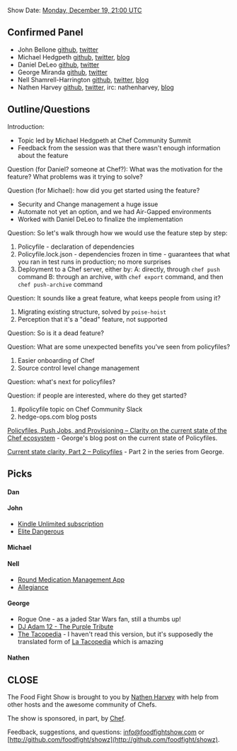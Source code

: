Show Date:  [Monday, December 19, 21:00 UTC](http://everytimezone.com/#2016-12-19,540,cn3)

Confirmed Panel<a name="panel"></a>
-----
* John Bellone [github](https://github.com/johnbellone), [twitter](https://twitter.com/johnbellone)
* Michael Hedgpeth [github](https://github.com/mhedgpeth), [twitter](https://github.com/mhedgpeth), [blog](http://hedge-ops.com/)
* Daniel DeLeo [github](https://github.com/danielsdeleo), [twitter](http://twitter.com/kallistec)
* George Miranda [github](https://github.com/gmiranda23), [twitter](https://twitter.com/gmiranda23)
* Nell Shamrell-Harrington [github](https://github.com/nellshamrell), [twitter](https://twitter.com/nellshamrell), [blog](http://nellshamrell.com/)
* Nathen Harvey [github](http://github.com/nathenharvey), [twitter](http://twitter.com/nathenharvey), irc: nathenharvey, [blog](http://nathenharvey.com)

Outline/Questions
-----------------
Introduction:
  * Topic led by Michael Hedgpeth at Chef Community Summit
  * Feedback from the session was that there wasn't enough information about the feature

Question (for Daniel? someone at Chef?): What was the motivation for the feature? What problems was it trying to solve?

Question (for Michael): how did you get started using the feature?

  - Security and Change management a huge issue
  - Automate not yet an option, and we had Air-Gapped environments
  - Worked with Daniel DeLeo to finalize the implementation

Question: So let's walk through how we would use the feature step by step:

  1. Policyfile - declaration of dependencies
  2. Policyfile.lock.json - dependencies frozen in time
    - guarantees that what you ran in test runs in production; no more surprises
  3. Deployment to a Chef server, either by:
    A: directly, through `chef push` command
    B: through an archive, with `chef export` command, and then `chef push-archive` command

Question: It sounds like a great feature, what keeps people from using it?

  1. Migrating existing structure, solved by `poise-hoist`
  2. Perception that it's a "dead" feature, not supported

Question: So is it a dead feature?

Question: What are some unexpected benefits you've seen from policyfiles?

  1. Easier onboarding of Chef
  2. Source control level change management

Question: what's next for policyfiles?

Question: if people are interested, where do they get started?

  1. #policyfile topic on Chef Community Slack
  2. hedge-ops.com blog posts

[Policyfiles, Push Jobs, and Provisioning – Clarity on the current state of the Chef ecosystem](https://blog.chef.io/2016/12/16/policyfiles-push-jobs-and-provisioning-clarity-on-the-current-state/) - George's blog post on the current state of Policyfiles.

[Current state clarity, Part 2 – Policyfiles](https://blog.chef.io/2016/12/19/current-state-clarity-part-2-policyfiles/) - Part 2 in the series from George.

Picks<a name="picks"></a>
-----

#### Dan

#### John
- [Kindle Unlimited subscription](https://www.amazon.com/gp/kindle/ku/gift_landing)
- [Elite Dangerous](https://www.elitedangerous.com)

#### Michael

#### Nell
* [Round Medication Management App](https://roundhealth.co/app/)
* [Allegiance](http://allegiancemusical.com/)

#### George
* Rogue One - as a jaded Star Wars fan, still a thumbs up!
* [DJ Adam 12 - The Purple Tribute](https://soundcloud.com/dj-adam-12/purple-tribute-the-purple-loft/)
* [The Tacopedia](https://www.amazon.com/Tacopedia-Deborah-Holtz/dp/0714870471/) - I haven't read this version, but it's supposedly the translated form of [La Tacopedia](https://www.amazon.com/tacopedia-Enciclopedia-del-taco-Spanish/dp/6077663352) which is amazing

#### Nathen  



CLOSE
-----

The Food Fight Show is brought to you by [Nathen Harvey](https://twitter.com/nathenharvey) with help from other hosts and the awesome community of Chefs.

The show is sponsored, in part, by [Chef](http://www.chef.io).

Feedback, suggestions, and questions:  [info@foodfightshow.com](mailto:info@foodfightshow.com) or  [http://github.com/foodfight/showz](http://github.com/foodfight/showz).
